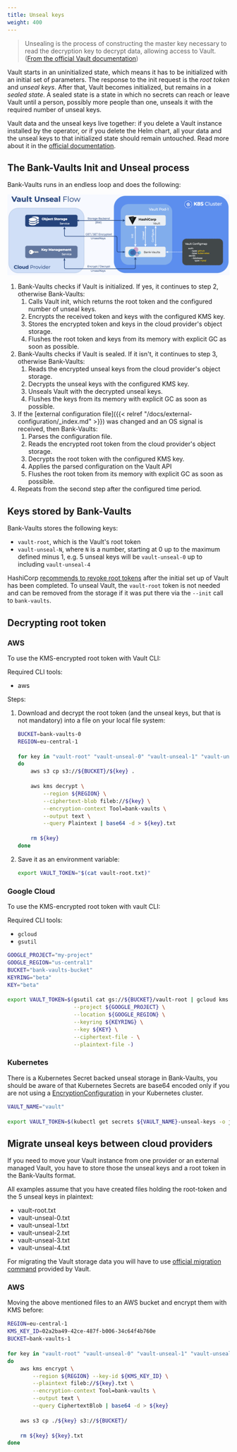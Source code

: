 ```yaml
---
title: Unseal keys
weight: 400
---
```


> Unsealing is the process of constructing the master key necessary to read the decryption key to decrypt data, allowing access to Vault. ([From the official Vault documentation](https://www.vaultproject.io/docs/concepts/seal.html))

Vault starts in an uninitialized state, which means it has to be initialized with an initial set of parameters. The response to the init request is the *root token* and *unseal keys*. After that, Vault becomes initialized, but remains in a *sealed state*. A sealed state is a state in which no secrets can reach or leave Vault until a person, possibly more people than one, unseals it with the required number of unseal keys.

Vault data and the unseal keys live together: if you delete a Vault instance installed by the operator, or if you delete the Helm chart, all your data and the unseal keys to that initialized state should remain untouched. Read more about it in the [official documentation](https://www.vaultproject.io/docs/concepts/seal/).

## The Bank-Vaults Init and Unseal process

Bank-Vaults runs in an endless loop and does the following:

![Vault Unseal Flow](VaultUnsealFlow.png)

1. Bank-Vaults checks if Vault is initialized. If yes, it continues to step 2, otherwise Bank-Vaults:
    1. Calls Vault init, which returns the root token and the configured number of unseal keys.
    1. Encrypts the received token and keys with the configured KMS key.
    1. Stores the encrypted token and keys in the cloud provider's object storage.
    1. Flushes the root token and keys from its memory with explicit GC as soon as possible.
1. Bank-Vaults checks if Vault is sealed. If it isn't, it continues to step 3, otherwise Bank-Vaults:
    1. Reads the encrypted unseal keys from the cloud provider's object storage.
    1. Decrypts the unseal keys with the configured KMS key.
    1. Unseals Vault with the decrypted unseal keys.
    1. Flushes the keys from its memory with explicit GC as soon as possible.
1. If the [external configuration file]({{< relref "/docs/external-configuration/_index.md" >}}) was changed and an OS signal is received, then Bank-Vaults:
    1. Parses the configuration file.
    1. Reads the encrypted root token from the cloud provider's object storage.
    1. Decrypts the root token with the configured KMS key.
    1. Applies the parsed configuration on the Vault API
    1. Flushes the root token from its memory with explicit GC as soon as possible.
1. Repeats from the second step after the configured time period.

## Keys stored by Bank-Vaults

Bank-Vaults stores the following keys:

- `vault-root`, which is the Vault's root token
- `vault-unseal-N`, where `N` is a number, starting at 0 up to the maximum defined minus 1, e.g. 5 unseal keys will be `vault-unseal-0` up to including `vault-unseal-4`

HashiCorp [recommends to revoke root tokens](https://www.vaultproject.io/docs/concepts/tokens.html#root-tokens) after the initial set up of Vault has been completed.
To unseal Vault, the `vault-root` token is not needed and can be removed from the storage if it was put there via the `--init` call to `bank-vaults`.

## Decrypting root token

### AWS

To use the KMS-encrypted root token with Vault CLI:

Required CLI tools:

- aws

Steps:

1. Download and decrypt the root token (and the unseal keys, but that is not mandatory) into a file on your local file system:

    ```bash
    BUCKET=bank-vaults-0
    REGION=eu-central-1

    for key in "vault-root" "vault-unseal-0" "vault-unseal-1" "vault-unseal-2" "vault-unseal-3" "vault-unseal-4"
    do
        aws s3 cp s3://${BUCKET}/${key} .

        aws kms decrypt \
            --region ${REGION} \
            --ciphertext-blob fileb://${key} \
            --encryption-context Tool=bank-vaults \
            --output text \
            --query Plaintext | base64 -d > ${key}.txt

        rm ${key}
    done
    ```

1. Save it as an environment variable:

    ```bash
    export VAULT_TOKEN="$(cat vault-root.txt)"
    ```

### Google Cloud

To use the KMS-encrypted root token with vault CLI:

Required CLI tools:

- `gcloud`
- `gsutil`

```bash
GOOGLE_PROJECT="my-project"
GOOGLE_REGION="us-central1"
BUCKET="bank-vaults-bucket"
KEYRING="beta"
KEY="beta"

export VAULT_TOKEN=$(gsutil cat gs://${BUCKET}/vault-root | gcloud kms decrypt \
                     --project ${GOOGLE_PROJECT} \
                     --location ${GOOGLE_REGION} \
                     --keyring ${KEYRING} \
                     --key ${KEY} \
                     --ciphertext-file - \
                     --plaintext-file -)
```

### Kubernetes

There is a Kubernetes Secret backed unseal storage in Bank-Vaults, you should be aware of that Kubernetes Secrets are base64 encoded only if you are not using a [EncryptionConfiguration](https://kubernetes.io/docs/tasks/administer-cluster/encrypt-data/) in your Kubernetes cluster.

```bash
VAULT_NAME="vault"

export VAULT_TOKEN=$(kubectl get secrets ${VAULT_NAME}-unseal-keys -o jsonpath={.data.vault-root} | base64 -d)
```

## Migrate unseal keys between cloud providers

If you need to move your Vault instance from one provider or an external managed Vault, you have to store those the unseal keys and a root token in the Bank-Vaults format.

All examples assume that you have created files holding the root-token and the 5 unseal keys in plaintext:

- vault-root.txt
- vault-unseal-0.txt
- vault-unseal-1.txt
- vault-unseal-2.txt
- vault-unseal-3.txt
- vault-unseal-4.txt

For migrating the Vault storage data you will have to use [official migration command](https://www.vaultproject.io/docs/commands/operator/migrate/) provided by Vault.

### AWS

Moving the above mentioned files to an AWS bucket and encrypt them with KMS before:

```bash
REGION=eu-central-1
KMS_KEY_ID=02a2ba49-42ce-487f-b006-34c64f4b760e
BUCKET=bank-vaults-1

for key in "vault-root" "vault-unseal-0" "vault-unseal-1" "vault-unseal-2" "vault-unseal-3" "vault-unseal-4"
do
    aws kms encrypt \
        --region ${REGION} --key-id ${KMS_KEY_ID} \
        --plaintext fileb://${key}.txt \
        --encryption-context Tool=bank-vaults \
        --output text \
        --query CiphertextBlob | base64 -d > ${key}

    aws s3 cp ./${key} s3://${BUCKET}/

    rm ${key} ${key}.txt
done
```
